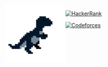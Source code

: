 <img align="left" src="https://github.com/Intercrus/Intercrus/blob/main/imgonline-com-ua-mirror-fopxigs1rau.uuIVW.jpg">

[![HackerRank](https://img.shields.io/badge/-@Intercrus-313131?style=flat-square&labelColor=313131&logo=HackerRank&logoColor=white&color=313131)](https://www.hackerrank.com/Intercrus) 

[![Codeforces](https://img.shields.io/badge/-@Intercrus-313131?style=flat-square&labelColor=313131&logo=Codeforces&logoColor=white&color=313131)](https://codeforces.com/profile/ysemy) 
